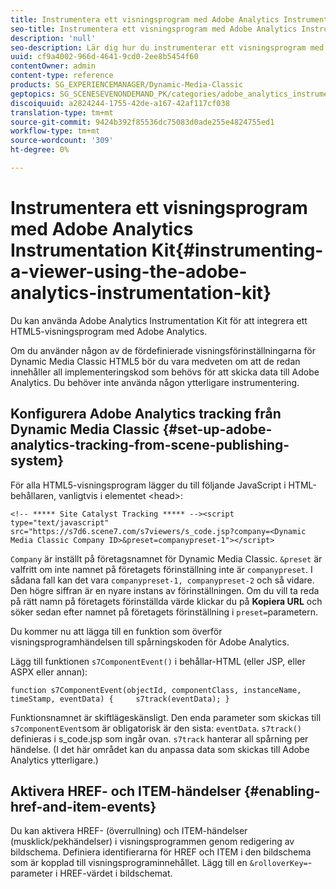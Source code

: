 ```yaml
---
title: Instrumentera ett visningsprogram med Adobe Analytics Instrumentation Kit
seo-title: Instrumentera ett visningsprogram med Adobe Analytics Instrumentation Kit
description: 'null'
seo-description: Lär dig hur du instrumenterar ett visningsprogram med Adobe Analytics Instrumentation Kit.
uuid: cf9a4002-966d-4641-9cd0-2ee8b5454f60
contentOwner: admin
content-type: reference
products: SG_EXPERIENCEMANAGER/Dynamic-Media-Classic
geptopics: SG_SCENESEVENONDEMAND_PK/categories/adobe_analytics_instrumentation_kit
discoiquuid: a2824244-1755-42de-a167-42af117cf038
translation-type: tm+mt
source-git-commit: 9424b392f85536dc75083d0ade255e4824755ed1
workflow-type: tm+mt
source-wordcount: '309'
ht-degree: 0%

---
```



# Instrumentera ett visningsprogram med Adobe Analytics Instrumentation Kit{#instrumenting-a-viewer-using-the-adobe-analytics-instrumentation-kit}

Du kan använda Adobe Analytics Instrumentation Kit för att integrera ett HTML5-visningsprogram med Adobe Analytics.

Om du använder någon av de fördefinierade visningsförinställningarna för Dynamic Media Classic HTML5 bör du vara medveten om att de redan innehåller all implementeringskod som behövs för att skicka data till Adobe Analytics. Du behöver inte använda någon ytterligare instrumentering.

## Konfigurera Adobe Analytics tracking från Dynamic Media Classic {#set-up-adobe-analytics-tracking-from-scene-publishing-system}

För alla HTML5-visningsprogram lägger du till följande JavaScript i HTML-behållaren, vanligtvis i elementet &lt;head>:

```as3
<!-- ***** Site Catalyst Tracking ***** --><script type="text/javascript" src="https://s7d6.scene7.com/s7viewers/s_code.jsp?company=<Dynamic Media Classic Company ID>&preset=companypreset-1"></script>
```

`Company` är inställt på företagsnamnet för Dynamic Media Classic. `&preset` är valfritt om inte namnet på företagets förinställning inte är  `companypreset`. I sådana fall kan det vara `companypreset-1, companypreset-2` och så vidare. Den högre siffran är en nyare instans av förinställningen. Om du vill ta reda på rätt namn på företagets förinställda värde klickar du på **Kopiera URL** och söker sedan efter namnet på företagets förinställning i `preset=`parametern.

Du kommer nu att lägga till en funktion som överför visningsprogramhändelsen till spårningskoden för Adobe Analytics.

Lägg till funktionen `s7ComponentEvent()` i behållar-HTML (eller JSP, eller ASPX eller annan):

```as3
function s7ComponentEvent(objectId, componentClass, instanceName, timeStamp, eventData) {     s7track(eventData); }
```

Funktionsnamnet är skiftlägeskänsligt. Den enda parameter som skickas till `s7componentEvent`som är obligatorisk är den sista: `eventData`. `s7track()` definieras i s_code.jsp som ingår ovan. `s7track` hanterar all spårning per händelse. (I det här området kan du anpassa data som skickas till Adobe Analytics ytterligare.)

## Aktivera HREF- och ITEM-händelser {#enabling-href-and-item-events}

Du kan aktivera HREF- (överrullning) och ITEM-händelser (musklick/pekhändelser) i visningsprogrammen genom redigering av bildschema. Definiera identifierarna för HREF och ITEM i den bildschema som är kopplad till visningsprograminnehållet. Lägg till en `&rolloverKey=`-parameter i HREF-värdet i bildschemat.
